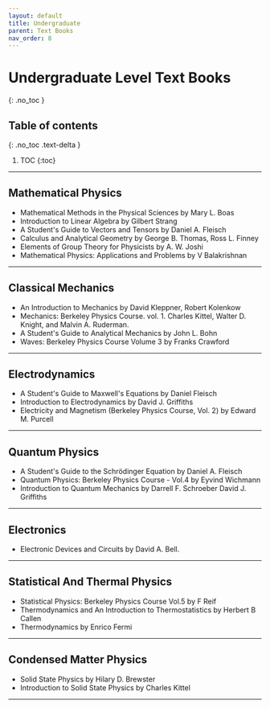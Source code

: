 ```yaml
---
layout: default
title: Undergraduate
parent: Text Books
nav_order: 8
---
```


# Undergraduate Level Text Books
{: .no_toc }

## Table of contents
{: .no_toc .text-delta }

1. TOC
{:toc}

---
## Mathematical Physics
- Mathematical Methods in the Physical Sciences by Mary L. Boas
- Introduction to Linear Algebra by Gilbert Strang
- A Student's Guide to Vectors and Tensors by Daniel A. Fleisch
- Calculus and Analytical Geometry by George B. Thomas, Ross L. Finney
- Elements of Group Theory for Physicists by A. W. Joshi
- Mathematical Physics: Applications and Problems by V Balakrishnan

---

## Classical Mechanics
- An Introduction to Mechanics by David Kleppner, Robert Kolenkow
- Mechanics: Berkeley Physics Course. vol. 1. Charles Kittel, Walter D. Knight, and Malvin A. Ruderman.
- A Student's Guide to Analytical Mechanics by John L. Bohn
- Waves: Berkeley Physics Course Volume 3 by Franks Crawford

---

## Electrodynamics
- A Student's Guide to Maxwell's Equations by Daniel Fleisch
- Introduction to Electrodynamics by David J. Griffiths
- Electricity and Magnetism (Berkeley Physics Course, Vol. 2) by Edward M. Purcell

---

## Quantum Physics
- A Student's Guide to the Schrödinger Equation by Daniel A. Fleisch
- Quantum Physics: Berkeley Physics Course - Vol.4 by Eyvind Wichmann
- Introduction to Quantum Mechanics by Darrell F. Schroeber David J. Griffiths

---

## Electronics
- Electronic Devices and Circuits by David A. Bell.

---

## Statistical And Thermal Physics
- Statistical Physics: Berkeley Physics Course Vol.5 by F Reif
- Thermodynamics and An Introduction to Thermostatistics by Herbert B Callen
- Thermodynamics by Enrico Fermi

---

## Condensed Matter Physics
- Solid State Physics by Hilary D. Brewster
- Introduction to Solid State Physics by Charles Kittel

---
